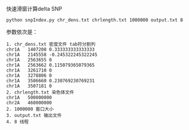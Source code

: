 快速滑窗计算delta SNP

`python snpIndex.py chr_dens.txt chrlength.txt 1000000 output.txt 8`

参数依次是：

 	1. chr_dens.txt 密度文件 tab符分割列
 	chr1A   1407208 0.333333333333333
 	chr1A   2145558 -0.245322245322245
 	chr1A   2563655 0
 	chr1A   2563662 0.115079365079365
 	chr1A   3261710 0
 	chr1A   3278806 0
 	chr1A   3506660 0.230769230769231
 	chr1A   3507181 0
 	2. chrlength.txt 染色体文件
 	chr1A   500000000
 	chr2A   460000000
 	2. 1000000 窗口大小
 	3. output.txt 输出文件
 	4. 8 线程